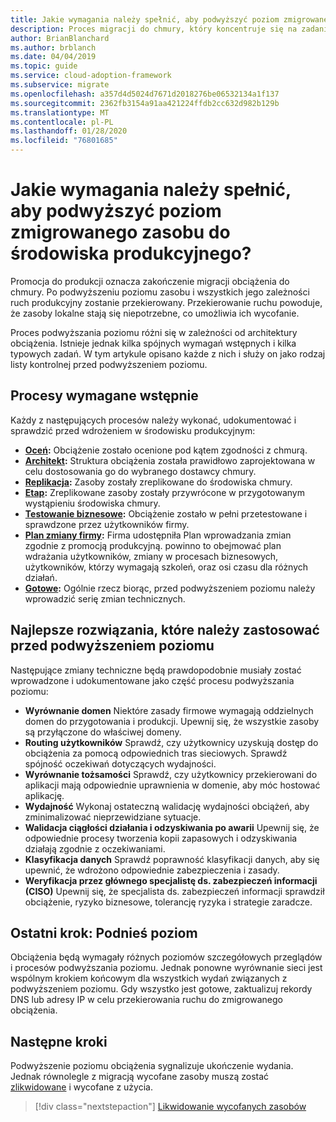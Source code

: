 ```yaml
---
title: Jakie wymagania należy spełnić, aby podwyższyć poziom zmigrowanego zasobu do środowiska produkcyjnego?
description: Proces migracji do chmury, który koncentruje się na zadaniach migrowania obciążeń do chmury.
author: BrianBlanchard
ms.author: brblanch
ms.date: 04/04/2019
ms.topic: guide
ms.service: cloud-adoption-framework
ms.subservice: migrate
ms.openlocfilehash: a357d4d5024d7671d2018276be06532134a1f137
ms.sourcegitcommit: 2362fb3154a91aa421224ffdb2cc632d982b129b
ms.translationtype: MT
ms.contentlocale: pl-PL
ms.lasthandoff: 01/28/2020
ms.locfileid: "76801685"
---
```

<!-- markdownlint-disable MD026 -->

# <a name="what-is-required-to-promote-a-migrated-resource-to-production"></a>Jakie wymagania należy spełnić, aby podwyższyć poziom zmigrowanego zasobu do środowiska produkcyjnego?

Promocja do produkcji oznacza zakończenie migracji obciążenia do chmury. Po podwyższeniu poziomu zasobu i wszystkich jego zależności ruch produkcyjny zostanie przekierowany. Przekierowanie ruchu powoduje, że zasoby lokalne stają się niepotrzebne, co umożliwia ich wycofanie.

Proces podwyższania poziomu różni się w zależności od architektury obciążenia. Istnieje jednak kilka spójnych wymagań wstępnych i kilka typowych zadań. W tym artykule opisano każde z nich i służy on jako rodzaj listy kontrolnej przed podwyższeniem poziomu.

## <a name="prerequisite-processes"></a>Procesy wymagane wstępnie

Każdy z następujących procesów należy wykonać, udokumentować i sprawdzić przed wdrożeniem w środowisku produkcyjnym:

- **[Oceń](../assess/index.md):** Obciążenie zostało ocenione pod kątem zgodności z chmurą.
- **[Architekt](../assess/architect.md):** Struktura obciążenia została prawidłowo zaprojektowana w celu dostosowania go do wybranego dostawcy chmury.
- **[Replikacja](../migrate/replicate.md):** Zasoby zostały zreplikowane do środowiska chmury.
- **[Etap](../migrate/stage.md):** Zreplikowane zasoby zostały przywrócone w przygotowanym wystąpieniu środowiska chmury.
- **[Testowanie biznesowe](./business-test.md):** Obciążenie zostało w pełni przetestowane i sprawdzone przez użytkowników firmy.
- **[Plan zmiany firmy](./business-change-plan.md):** Firma udostępniła Plan wprowadzania zmian zgodnie z promocją produkcyjną. powinno to obejmować plan wdrażania użytkowników, zmiany w procesach biznesowych, użytkowników, którzy wymagają szkoleń, oraz osi czasu dla różnych działań.
- **[Gotowe](./ready.md):** Ogólnie rzecz biorąc, przed podwyższeniem poziomu należy wprowadzić serię zmian technicznych.

## <a name="best-practices-to-execute-prior-to-promotion"></a>Najlepsze rozwiązania, które należy zastosować przed podwyższeniem poziomu

Następujące zmiany techniczne będą prawdopodobnie musiały zostać wprowadzone i udokumentowane jako część procesu podwyższania poziomu:

- **Wyrównanie domen** Niektóre zasady firmowe wymagają oddzielnych domen do przygotowania i produkcji. Upewnij się, że wszystkie zasoby są przyłączone do właściwej domeny.
- **Routing użytkowników** Sprawdź, czy użytkownicy uzyskują dostęp do obciążenia za pomocą odpowiednich tras sieciowych. Sprawdź spójność oczekiwań dotyczących wydajności.
- **Wyrównanie tożsamości** Sprawdź, czy użytkownicy przekierowani do aplikacji mają odpowiednie uprawnienia w domenie, aby móc hostować aplikację.
- **Wydajność** Wykonaj ostateczną walidację wydajności obciążeń, aby zminimalizować nieprzewidziane sytuacje.
- **Walidacja ciągłości działania i odzyskiwania po awarii** Upewnij się, że odpowiednie procesy tworzenia kopii zapasowych i odzyskiwania działają zgodnie z oczekiwaniami.
- **Klasyfikacja danych** Sprawdź poprawność klasyfikacji danych, aby się upewnić, że wdrożono odpowiednie zabezpieczenia i zasady.
- **Weryfikacja przez głównego specjalistę ds. zabezpieczeń informacji (CISO)** Upewnij się, że specjalista ds. zabezpieczeń informacji sprawdził obciążenie, ryzyko biznesowe, tolerancję ryzyka i strategie zaradcze.

## <a name="final-step-promote"></a>Ostatni krok: Podnieś poziom

Obciążenia będą wymagały różnych poziomów szczegółowych przeglądów i procesów podwyższania poziomu. Jednak ponowne wyrównanie sieci jest wspólnym krokiem końcowym dla wszystkich wydań związanych z podwyższeniem poziomu. Gdy wszystko jest gotowe, zaktualizuj rekordy DNS lub adresy IP w celu przekierowania ruchu do zmigrowanego obciążenia.

## <a name="next-steps"></a>Następne kroki

Podwyższenie poziomu obciążenia sygnalizuje ukończenie wydania. Jednak równolegle z migracją wycofane zasoby muszą zostać [zlikwidowane](./decommission.md) i wycofane z użycia.

> [!div class="nextstepaction"]
> [Likwidowanie wycofanych zasobów](./decommission.md)
